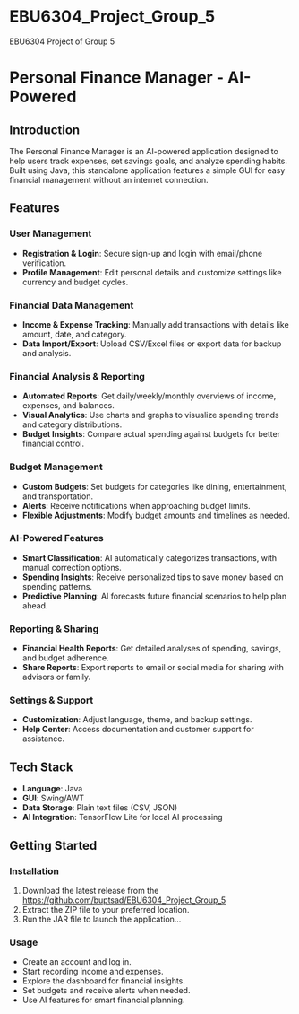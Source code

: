 # EBU6304_Project_Group_5
EBU6304 Project of Group 5

# Personal Finance Manager - AI-Powered

## Introduction

The Personal Finance Manager is an AI-powered application designed to help users track expenses, set savings goals, and analyze spending habits. Built using Java, this standalone application features a simple GUI for easy financial management without an internet connection.

## Features

### User Management

- **Registration & Login**: Secure sign-up and login with email/phone verification.
- **Profile Management**: Edit personal details and customize settings like currency and budget cycles.

### Financial Data Management

- **Income & Expense Tracking**: Manually add transactions with details like amount, date, and category.
- **Data Import/Export**: Upload CSV/Excel files or export data for backup and analysis.

### Financial Analysis & Reporting

- **Automated Reports**: Get daily/weekly/monthly overviews of income, expenses, and balances.
- **Visual Analytics**: Use charts and graphs to visualize spending trends and category distributions.
- **Budget Insights**: Compare actual spending against budgets for better financial control.

### Budget Management

- **Custom Budgets**: Set budgets for categories like dining, entertainment, and transportation.
- **Alerts**: Receive notifications when approaching budget limits.
- **Flexible Adjustments**: Modify budget amounts and timelines as needed.

### AI-Powered Features

- **Smart Classification**: AI automatically categorizes transactions, with manual correction options.
- **Spending Insights**: Receive personalized tips to save money based on spending patterns.
- **Predictive Planning**: AI forecasts future financial scenarios to help plan ahead.

### Reporting & Sharing

- **Financial Health Reports**: Get detailed analyses of spending, savings, and budget adherence.
- **Share Reports**: Export reports to email or social media for sharing with advisors or family.

### Settings & Support

- **Customization**: Adjust language, theme, and backup settings.
- **Help Center**: Access documentation and customer support for assistance.

## Tech Stack

- **Language**: Java
- **GUI**: Swing/AWT
- **Data Storage**: Plain text files (CSV, JSON)
- **AI Integration**: TensorFlow Lite for local AI processing

## Getting Started

### Installation

1. Download the latest release from the https://github.com/buptsad/EBU6304_Project_Group_5
2. Extract the ZIP file to your preferred location.
3. Run the JAR file to launch the application...

### Usage

- Create an account and log in.
- Start recording income and expenses.
- Explore the dashboard for financial insights.
- Set budgets and receive alerts when needed.
- Use AI features for smart financial planning.
